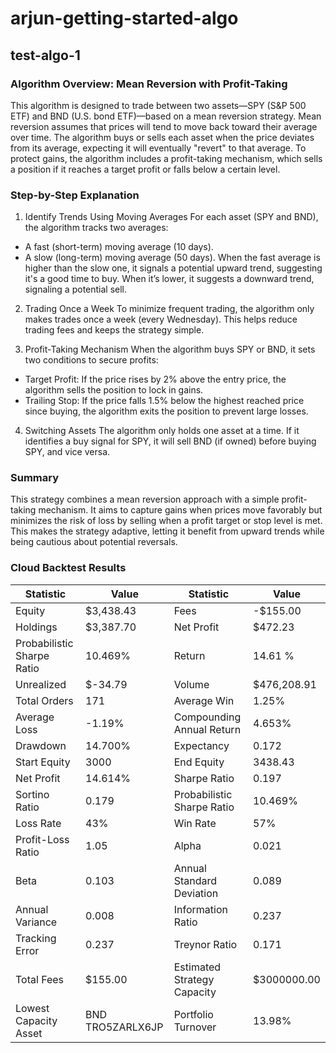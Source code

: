 # arjun-getting-started-algo

## test-algo-1
### Algorithm Overview: Mean Reversion with Profit-Taking
This algorithm is designed to trade between two assets—SPY (S&P 500 ETF) and BND (U.S. bond ETF)—based on a mean reversion strategy. Mean reversion assumes that prices will tend to move back toward their average over time. The algorithm buys or sells each asset when the price deviates from its average, expecting it will eventually "revert" to that average. To protect gains, the algorithm includes a profit-taking mechanism, which sells a position if it reaches a target profit or falls below a certain level.

### Step-by-Step Explanation
1. Identify Trends Using Moving Averages
For each asset (SPY and BND), the algorithm tracks two averages:
- A fast (short-term) moving average (10 days).
- A slow (long-term) moving average (50 days).
When the fast average is higher than the slow one, it signals a potential upward trend, suggesting it's a good time to buy. When it’s lower, it suggests a downward trend, signaling a potential sell.

2. Trading Once a Week
To minimize frequent trading, the algorithm only makes trades once a week (every Wednesday). This helps reduce trading fees and keeps the strategy simple.

3. Profit-Taking Mechanism
When the algorithm buys SPY or BND, it sets two conditions to secure profits:
- Target Profit: If the price rises by 2% above the entry price, the algorithm sells the position to lock in gains.
- Trailing Stop: If the price falls 1.5% below the highest reached price since buying, the algorithm exits the position to prevent large losses.

4. Switching Assets
The algorithm only holds one asset at a time. If it identifies a buy signal for SPY, it will sell BND (if owned) before buying SPY, and vice versa.

### Summary
This strategy combines a mean reversion approach with a simple profit-taking mechanism. It aims to capture gains when prices move favorably but minimizes the risk of loss by selling when a profit target or stop level is met. This makes the strategy adaptive, letting it benefit from upward trends while being cautious about potential reversals.

### Cloud Backtest Results

| Statistic                  | Value            | Statistic                   | Value       | 
|----------------------------|------------------|------------------------------|-------------|
| Equity                     | $3,438.43        | Fees                        | -$155.00    |  
| Holdings                   | $3,387.70        | Net Profit                  | $472.23     |  
| Probabilistic Sharpe Ratio | 10.469%          | Return                      | 14.61 %     |  
| Unrealized                 | $-34.79          | Volume                      | $476,208.91 |  
| Total Orders               | 171              | Average Win                 | 1.25%       |  
| Average Loss               | -1.19%           | Compounding Annual Return   | 4.653%      |  
| Drawdown                   | 14.700%          | Expectancy                  | 0.172       |  
| Start Equity               | 3000             | End Equity                  | 3438.43     |  
| Net Profit                 | 14.614%          | Sharpe Ratio                | 0.197       |  
| Sortino Ratio              | 0.179            | Probabilistic Sharpe Ratio  | 10.469%     |  
| Loss Rate                  | 43%              | Win Rate                    | 57%         |  
| Profit-Loss Ratio          | 1.05             | Alpha                       | 0.021       |  
| Beta                       | 0.103            | Annual Standard Deviation   | 0.089       |  
| Annual Variance            | 0.008            | Information Ratio           | 0.237       |  
| Tracking Error             | 0.237            | Treynor Ratio               | 0.171       |  
| Total Fees                 | $155.00          | Estimated Strategy Capacity | $3000000.00 |  
| Lowest Capacity Asset      | BND TRO5ZARLX6JP | Portfolio Turnover          | 13.98%      |  
